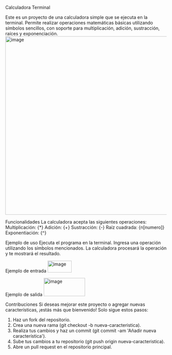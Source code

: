 Calculadora Terminal

Este es un proyecto de una calculadora simple que se ejecuta en la terminal. Permite realizar operaciones matemáticas básicas utilizando símbolos sencillos, con soporte para multiplicación, adición, sustracción, raíces y exponenciación.
<img width="619" height="558" alt="image" src="https://github.com/user-attachments/assets/cc5f0b5a-8de1-4e3a-99e6-3d46250468a0" />


Funcionalidades
La calculadora acepta las siguientes operaciones:
Multiplicación: {*}
Adición: {+}
Sustracción: {-}
Raíz cuadrada: {n[numero]}
Exponentiación: {^}


Ejemplo de uso
Ejecuta el programa en la terminal.
Ingresa una operación utilizando los símbolos mencionados.
La calculadora procesará la operación y te mostrará el resultado.

Ejemplo de entrada
<img width="75" height="37" alt="image" src="https://github.com/user-attachments/assets/678643b4-3537-4a56-af0b-cd04dbae710c" />

Ejemplo de salida
<img width="129" height="57" alt="image" src="https://github.com/user-attachments/assets/713bda64-dc4c-43be-9946-7ea09024cb21" />


Contribuciones
Si deseas mejorar este proyecto o agregar nuevas características, ¡estás más que bienvenido! Solo sigue estos pasos:
1. Haz un fork del repositorio.
2. Crea una nueva rama (git checkout -b nueva-caracteristica).
3. Realiza tus cambios y haz un commit (git commit -am 'Añadir nueva característica').
4. Sube tus cambios a tu repositorio (git push origin nueva-caracteristica).
5. Abre un pull request en el repositorio principal.

